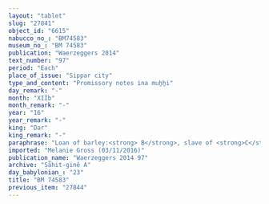 ```yaml
---
layout: "tablet"
slug: "27841"
object_id: "6615"
nabucco_no_: "BM74583"
museum_no_: "BM 74583"
publication: "Waerzeggers 2014"
text_number: "97"
period: "Each"
place_of_issue: "Sippar city"
type_and_content: "Promissory notes ina muẖẖi"
day_remark: "-"
month: "XIIb"
month_remark: "-"
year: "16"
year_remark: "-"
king: "Dar"
king_remark: "-"
paraphrase: "Loan of barley:<strong> B</strong>, slave of <strong>C</strong>, owes <strong>A </strong>3 kor (540 l) of barley. The debtor will give the barley in Ayyār (II). This is apart from (<em>elat</em>) to the promissory note (<em>u&rsquo;iltu</em>) concerning 600 kor (108,000 l) of dates and 400 kor (72,000 l) of barley of <strong>A</strong> due from <strong>C</strong> for whose payment (<em>eṭēru</em>) <strong>B</strong> guarantees (<em>pūtu na&scaron;&ucirc;</em>). 4 witnesses and the scribe.<br /> <br /> <strong>A</strong> = Marduk-rēmanni/Bēl-uballiṭ//Ṣāhit-gin&ecirc;; <strong>B</strong> = &Scaron;am&scaron;āya, slave of <strong>C</strong>; <strong>C</strong> = Erība-Marduk; Scribe = Tabnēa/Iqī&scaron;a-Marduk//&Scaron;ang&ucirc;-&Scaron;ama&scaron;<br /> &nbsp;<br /> &nbsp;"
imported: "Melanie Gross (03/11/2016)"
publication_name: "Waerzeggers 2014 97"
archive: "Ṣāhit-ginê A"
day_babylonian_: "23"
title: "BM 74583"
previous_item: "27844"
---
```

